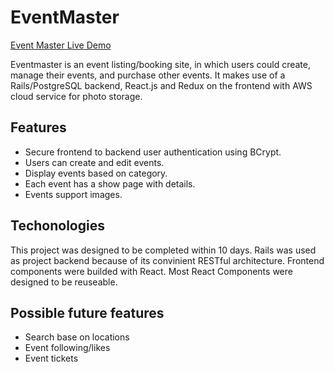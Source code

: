 # EventMaster

[Event Master Live Demo](https://event-master.herokuapp.com/)


Eventmaster is an event listing/booking site, in which users could create, manage their events, and purchase other events. It makes use of a Rails/PostgreSQL backend, React.js and Redux on the frontend with AWS cloud service for photo storage.

## Features

- Secure frontend to backend user authentication using BCrypt.
- Users can create and edit events.
- Display events based on category.
- Each event has a show page with details.
- Events support images.

## Techonologies

This project was designed to be completed within 10 days. Rails was used as project backend because of its convinient RESTful architecture. Frontend components were builded with React. Most React Components were designed to be reuseable.

## Possible future features

- Search base on locations
- Event following/likes
- Event tickets

